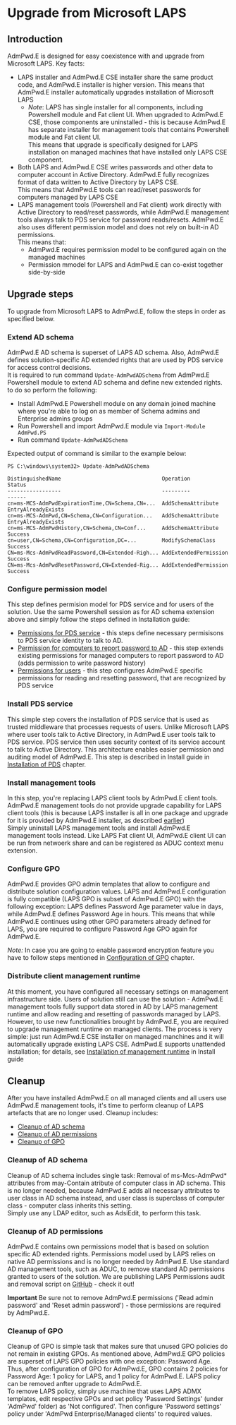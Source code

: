 # Upgrade from Microsoft LAPS
## Introduction
AdmPwd.E is designed for easy coexistence with and upgrade from Microsoft LAPS. Key facts:  
* LAPS installer and AdmPwd.E CSE installer share the same product code, and AdmPwd.E installer is higher version. This means that AdmPwd.E installer automatically upgrades installation of Microsoft LAPS
  * *Note*: LAPS has single installer for all components, including Powershell module and Fat client UI. When upgraded to AdmPwd.E CSE, those components are uninstalled - this is because AdmPwd.E has separate installer for management tools that contains Powershell module and Fat client UI.  
  This means that upgrade is specifically designed for LAPS installation on managed machines that have installed only LAPS CSE component.
* Both LAPS and AdmPwd.E CSE writes passwords and other data to computer account in Active Directory. AdmPwd.E fully recognizes format of data written to Active Directory by LAPS CSE. <br/>This means that AdmPwd.E tools can read/reset passwords for computers managed by LAPS CSE
* LAPS management tools (Powershell and Fat client) work directly with Active Directory to read/reset passwords, while AdmPwd.E management tools always talk to PDS service for password reads/resets. AdmPwd.E also uses different permission model and does not rely on built-in AD permissions.<br/>This means that:
  * AdmPwd.E requires permission model to be configured again on the managed machines
  * Permission mmodel for LAPS and AdmPwd.E can co-exist together side-by-side

## Upgrade steps
To upgrade from Microsoft LAPS to AdmPwd.E, follow the steps in order as specified below.
### Extend AD schema
AdmPwd.E AD schema is superset of LAPS AD schema. Also, AdmPwd.E defines solution-specific AD extended rights that are used by PDS service for access control decisions.  
It is required to run command `Update-AdmPwdADSchema` from AdmPwd.E Powershell module to extend AD schema and define new extended rights. to do so perform the following:
* Install AdmPwd.E Powershell module on any domain joined machine where you're able to log on as member of Schema admins and Enterprise admins groups
* Run Powershell and import AdmPwd.E module via `Import-Module AdmPwd.PS`
* Run command `Update-AdmPwdADSchema`

Expected output of command is similar to the example below:
```
PS C:\windows\system32> Update-AdmPwdADSchema

DistinguishedName                                Operation                 Status
-----------------                                ---------                 ------
cn=ms-MCS-AdmPwdExpirationTime,CN=Schema,CN=...  AddSchemaAttribute        EntryAlreadyExists
cn=ms-MCS-AdmPwd,CN=Schema,CN=Configuration...   AddSchemaAttribute        EntryAlreadyExists
cn=ms-MCS-AdmPwdHistory,CN=Schema,CN=Conf...     AddSchemaAttribute        Success
cn=user,CN=Schema,CN=Configuration,DC=...        ModifySchemaClass         Success
CN=ms-Mcs-AdmPwdReadPassword,CN=Extended-Righ... AddExtendedPermission     Success
CN=ms-Mcs-AdmPwdResetPassword,CN=Extended-Rig... AddExtendedPermission     Success

```
### Configure permission model
This step defines permision model for PDS service and for users of the solution. Use the same Powershell session as for AD schema extension above and simply follow the steps defined in Installation guide: 
* [Permissions for PDS service](Install.md#configuration-of-permissions-for-pds-service) - this steps define necessary permisisons to PDS service identity to talk to AD.
* [Permission for computers to report password to AD](Install.md#permissions-for-managed-computers-to-report-passwords-to-ad) - this step extends existing permissions for managed computers to report password to AD (adds permission to write password history)
* [Permissions for users](Install.md#configuration-of-permissions-for-users-of-the-solution) - this step configures AdmPwd.E specific permissions for reading and resetting password, that are recognized by PDS service

### Install PDS service
This simple step covers the installation of PDS service that is used as trusted middleware that processes requests of users. Unlike Microsoft LAPS where user tools talk to Active Directory, in AdmPwd.E user tools talk to PDS service. PDS service then uses security context of its service account to talk to Active Directory. This architecture enables easier permission and auditing model of AdmPwd.E.
This step is described in Install guide in [Installation of PDS](Install.md#installation-of-pds) chapter.

### Install management tools
In this step, you're replacing LAPS client tools by AdmPwd.E client tools. AdmPwd.E management tools do not provide upgrade capability for LAPS client tools (this is because LAPS installer is all in one package and upgrade for it is provided by AdmPwd.E installer, as described [earlier](#introduction))  
Simply uninstall LAPS management tools and install AdmPwd.E management tools instead. Like LAPS Fat client UI, AdmPwd.E client UI can be run from netwoerk share and can be registered as ADUC context menu extension.

### Configure GPO
AdmPwd.E provides GPO admin templates that allow to configure and distribute solution configuration values.
LAPS and AdmPwd.E configuration is fully compatible (LAPS GPO is subset of AdmPwd.E GPO) with the following exception: LAPS defines Password Age parameter value in days, while AdmPwd.E defines Password Age in hours. This means that while AdmPwd.E continues using other GPO parameters already defined for LAPS, you are required to configure Password Age GPO again for AdmPwd.E.

*Note:* In case you are going to enable password encryption feature you have to follow steps mentioned in [Configuration of GPO](Install.md#configuration-of-GPO) chapter.

### Distribute client management runtime
At this moment, you have configured all necessary settings on management infrastructure side. Users of solution still can use the solution - AdmPwd.E management tools fully support data stored in AD by LAPS management runtime and allow reading and resetting of passwords managed by LAPS. However, to use new functionalities brought by AdmPwd.E, you are required to upgrade management runtime on managed clients.
The process is very simple: just run AdmPwd.E CSE installer on managed manchines and it will automatically upgrade existing LAPS CSE. AdmPwd.E supports unattended installation; for details, see [Installation of management runtime](Install.md#installation-of-management-runtime) in Install guide

## Cleanup
After you have installed AdmPwd.E on all managed clients and all users use AdmPwd.E management tools, it's time to perform cleanup of LAPS artefacts that are no longer used. Cleanup includes:
* [Cleanup of AD schema](#cleanup-of-ad-schema)
* [Cleanup of AD permissions](#cleanup-of-ad-permissions)
* [Cleanup of GPO](#cleanup-of-gpo)

### Cleanup of AD schema
Cleanup of AD schema includes single task: Removal of ms-Mcs-AdmPwd* attributes from may-Contain atribute of computer class in AD schema. This is no longer needed, because AdmPwd.E adds all necessary attributes to user class in AD schema instead, and user class is superclass of computer class - computer class inherits this setting.  
Simply use any LDAP editor, such as AdsiEdit, to perform this task.

### Cleanup of AD permissions
AdmPwd.E contains own permissions model that is based on solution specific AD extended rights. Permissions model used by LAPS relies on native AD permissions and is no longer needed by AdmPwd.E. Use standard AD management tools, such as ADUC, to remove standard AD permissions granted to users of the solution.
We are publishing LAPS Permissions audit and removal script on [GitHub](https://github.com/GreyCorbel/admpwd-e/blob/master/LAPSCleanup/LAPSCleanup.ps1) - check it out!

**Important** Be sure not to remove AdmPwd.E permissions ('Read admin password' and 'Reset admin password') - those permissions are required by AdmPwd.E.

### Cleanup of GPO
Cleanup of GPO is simple task that makes sure that unused GPO policies do not remain in existing GPOs. As mentioned above, AdmPwd.E GPO policies are superset of LAPS GPO policies with one exception: Password Age. Thus, after configuration of GPO for AdmPwd.E, GPO contains 2 policies for Password Age: 1 policy for LAPS, and 1 policy for AdmPwd.E. LAPS policy can be removed anfter upgrade to AdmPwd.E.  
To remove LAPS policy, simply use machine that uses LAPS ADMX templates, edit respective GPOs and set policy 'Password Settings' (under 'AdmPwd' folder) as 'Not configured'.
Then configure 'Password settings' policy under 'AdmPwd Enterprise/Managed clients' to required values.